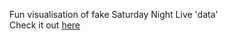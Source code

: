 
Fun visualisation of fake Saturday Night Live 'data' <br/>
Check it out <a href="http://www.amymccarthy.co/d3-snl/"> here </a>
